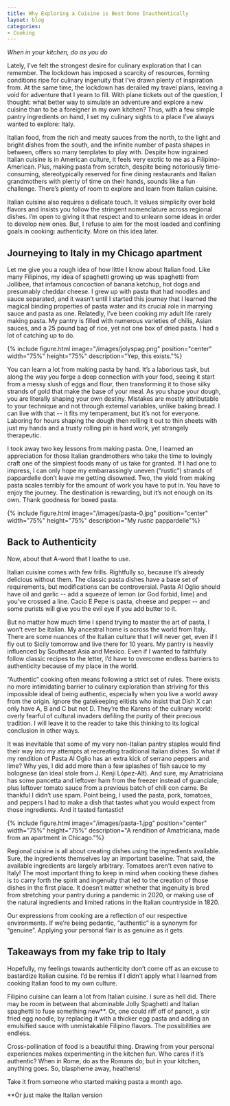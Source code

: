 ```yaml
---
title: Why Exploring a Cuisine is Best Done Inauthentically
layout: blog
categories:
- Cooking
---
```


*When in your kitchen, do as you do*

Lately, I’ve felt the strongest desire for culinary exploration that I can remember. The lockdown has imposed a scarcity of resources, forming conditions ripe for culinary ingenuity that I’ve drawn plenty of inspiration from. At the same time, the lockdown has derailed my travel plans, leaving a void for adventure that I yearn to fill. With plane tickets out of the question, I thought: what better way to simulate an adventure and explore a new cuisine than to be a foreigner in my own kitchen? Thus, with a few simple pantry ingredients on hand, I set my culinary sights to a place I’ve always wanted to explore: Italy. 

Italian food, from the rich and meaty sauces from the north, to the light and bright dishes from the south, and the infinite number of pasta shapes in between, offers so many templates to play with. Despite how ingrained Italian cuisine is in American culture, it feels very exotic to me as a Filipino-American. Plus, making pasta from scratch, despite being notoriously time-consuming, stereotypically reserved for fine dining restaurants and Italian grandmothers with plenty of time on their hands, sounds like a fun challenge. There’s plenty of room to explore and learn from Italian cuisine.

Italian cuisine also requires a delicate touch. It values simplicity over bold flavors and insists you follow the stringent nomenclature across regional dishes. I’m open to giving it that respect and to unlearn some ideas in order to develop new ones. But, I refuse to aim for the most loaded and confining goals in cooking: authenticity. More on this idea later.

## Journeying to Italy in my Chicago apartment 

Let me give you a rough idea of how little I know about Italian food. Like many Filipinos, my idea of spaghetti growing up was spaghetti from Jollibee, that infamous concoction of banana ketchup, hot dogs and presumably cheddar cheese. I grew up with pasta that had noodles and sauce separated, and it wasn’t until I started this journey that I learned the magical binding properties of pasta water and its crucial role in marrying sauce and pasta as one. Relatedly, I’ve been cooking my adult life rarely making pasta. My pantry is filled with numerous varieties of chilis, Asian sauces, and a 25 pound bag of rice, yet not one box of dried pasta. I had a lot of catching up to do.

{% include figure.html image="/images/jolyspag.png" position="center" width="75%" height="75%" description="Yep, this exists."%}

You can learn a lot from making pasta by hand. It’s a laborious task, but along the way you forge a deep connection with your food, seeing it start from a messy slush of eggs and flour, then transforming it to those silky strands of gold that make the base of your meal. As you shape your dough, you are literally shaping your own destiny. Mistakes are mostly attributable to your technique and not through external variables, unlike baking bread. I can live with that -- it fits my temperament, but it’s not for everyone. Laboring for hours shaping the dough then rolling it out to thin sheets with just my hands and a trusty rolling pin is hard work, yet strangely therapeutic. 

I took away two key lessons from making pasta. One, I learned an appreciation for those Italian grandmothers who take the time to lovingly craft one of the simplest foods many of us take for granted. If I had one to impress, I can only hope my embarrassingly uneven (“rustic”) strands of pappardelle don’t leave me getting disowned. Two, the yield from making pasta scales terribly for the amount of work you have to put in. You have to enjoy the journey. The destination is rewarding, but it’s not enough on its own. Thank goodness for boxed pasta. 

{% include figure.html image="/images/pasta-0.jpg" position="center" width="75%" height="75%" description="My *rustic* pappardelle"%}

## Back to Authenticity

Now, about that A-word that I loathe to use. 

Italian cuisine comes with few frills. Rightfully so, because it’s already delicious without them.
The classic pasta dishes have a base set of requirements, but modifications can be controversial. Pasta Al Oglio should have oil and garlic -- add a squeeze of lemon (or God forbid, lime) and you’ve crossed a line. Cacio E Pepe is pasta, cheese and pepper -- and some purists will give you the evil eye if you add butter to it. 

But no matter how much time I spend trying to master the art of pasta, I won’t ever be Italian. My ancestral home is across the world from Italy. There are some nuances of the Italian culture that I will never get, even if I fly out to Sicily tomorrow and live there for 10 years. My pantry is heavily influenced by Southeast Asia and Mexico. Even if I wanted to faithfully follow classic recipes to the letter, I’d have to overcome endless barriers to authenticity because of my place in the world. 

“Authentic” cooking often means following a strict set of rules. There exists no more intimidating barrier to culinary exploration than striving for this impossible ideal of being authentic, especially when you live a world away from the origin. Ignore the gatekeeping elitists who insist that Dish X can only have A, B and C but not D. They’re the Karens of the culinary world: overly fearful of cultural invaders defiling the purity of their precious tradition. I will leave it to the reader to take this thinking to its logical conclusion in other ways.

It was inevitable that some of my very non-Italian pantry staples would find their way into my attempts at recreating traditional Italian dishes. So what if my rendition of Pasta Al Oglio has an extra kick of serrano peppers and lime? Why yes, I did add more than a few splashes of fish sauce to my bolognese (an ideaI stole from J. Kenji López-Alt). And sure, my Amatriciana has some pancetta and leftover ham from the freezer instead of guanciale, plus leftover tomato sauce from a previous batch of chili con carne. Be thankful I didn’t use spam. Point being, I used the pasta, pork, tomatoes, and peppers I had to make a dish that tastes what you would expect from those ingredients. And it tasted fantastic! 

{% include figure.html image="/images/pasta-1.jpg" position="center" width="75%" height="75%" description="A rendition of Amatriciana, made from an apartment in Chicago."%}

Regional cuisine is all about creating dishes using the ingredients available. Sure, the ingredients themselves lay an important baseline. That said, the available ingredients are largely arbitrary. Tomatoes aren’t even native to Italy! The most important thing to keep in mind when cooking these dishes is to carry forth the spirit and ingenuity that led to the creation of those dishes in the first place. It doesn’t matter whether that ingenuity is bred from stretching your pantry during a pandemic in 2020, or making use of the natural ingredients and limited rations in the Italian countryside in 1820.

Our expressions from cooking are a reflection of our respective environments. If we’re being pedantic, “authentic” is a synonym for “genuine”. Applying your personal flair is as genuine as it gets.

## Takeaways from my fake trip to Italy

Hopefully, my feelings towards authenticity don’t come off as an excuse to bastardize Italian cuisine. I’d be remiss if I didn’t apply what I learned from cooking Italian food to my own culture. 

Filipino cuisine can learn a lot from Italian cuisine. I sure as hell did. There may be room in between that abominable Jolly Spaghetti and Italian spaghetti to fuse something new**. Or, one could riff off of pancit, a stir fried egg noodle, by replacing it with a thicker egg pasta and adding an emulsified sauce with unmistakable Filipino flavors. The possibilities are endless.

Cross-pollination of food is a beautiful thing. Drawing from your personal experiences makes experimenting in the kitchen fun. Who cares if it’s authentic? When in Rome, do as the Romans do; but in your kitchen, anything goes. So, blaspheme away, heathens! 

Take it from someone who started making pasta a month ago.

**Or just make the Italian version
